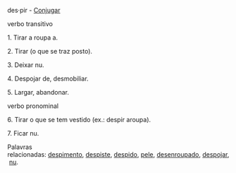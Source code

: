 des·pir - [Conjugar](https://googleweblight.com/sp?hl=pt-BR&geid=NSTN&u=https://dicionario.priberam.org/Conjugar/despir)  

verbo transitivo

1. Tirar a roupa a.

2. Tirar (o que se traz posto).

3. Deixar nu.

4. Despojar de, desmobiliar.

5. Largar, abandonar.

verbo pronominal

6. Tirar o que se tem vestido (ex.: despir aroupa).

7. Ficar nu.

Palavras relacionadas: [despimento](https://googleweblight.com/sp?hl=pt-BR&geid=NSTN&u=https://dicionario.priberam.org/despimento), [despiste](https://googleweblight.com/sp?hl=pt-BR&geid=NSTN&u=https://dicionario.priberam.org/despiste), [despido](https://googleweblight.com/sp?hl=pt-BR&geid=NSTN&u=https://dicionario.priberam.org/despido), [pele](https://googleweblight.com/sp?hl=pt-BR&geid=NSTN&u=https://dicionario.priberam.org/pele), [desenroupado](https://googleweblight.com/sp?hl=pt-BR&geid=NSTN&u=https://dicionario.priberam.org/desenroupado), [despojar](https://googleweblight.com/sp?hl=pt-BR&geid=NSTN&u=https://dicionario.priberam.org/despojar), [nu](https://googleweblight.com/sp?hl=pt-BR&geid=NSTN&u=https://dicionario.priberam.org/nu).